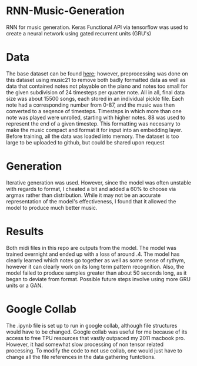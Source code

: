 # RNN-Music-Generation
RNN for music generation. Keras Functional API via tensorflow was used to create a neural network using gated recurrent units (GRU's)
# Data
The base dataset can be found [here](https://www.reddit.com/r/datasets/comments/3akhxy/the_largest_midi_collection_on_the_internet/); however, preprocessing was done on this dataset using music21 to remove both badly formatted data as well as data that contained notes not playable on the piano and notes too small for the given subdivision of 24 timesteps per quarter note. All in all, final data size was about 15500 songs, each stored in an individual pickle file. Each note had a corresponding number from 0-87, and the music was then converted to a seqence of timesteps. Timesteps in which more than one note was played were unrolled, starting with higher notes. 88 was used to represent the end of a given timestep. This formatting was necesarry to make the music compact and format it for input into an embedding layer. Before training, all the data was loaded into memory. The dataset is too large to be uploaded to github, but could be shared upon request
# Generation
Iterative generation was used. However, since the model was often unstable with regards to format, I cheated a bit and added a 60% to choose via argmax rather than distribution. While it may not be an accurate representation of the model's effectiveness, I found that it allowed the model to produce much better music.
# Results
Both midi files in this repo are outputs from the model. The model was trained overnight and ended up with a loss of around .4. The model has clearly learned which notes go together as well as some sense of rythym, however it can clearly work on its long term pattern recognition. Also, the model failed to produce samples greater than about 50 seconds long, as it began to deviate from format. Possible future steps involve using more GRU units or a GAN.
# Google Collab
The .ipynb file is set up to run in google collab, although file structures would have to be changed. Google collab was useful for me because of its access to free TPU resources that vastly outpaced my 2011 macbook pro. However, it had somewhat slow processing of non tensor related processing. To modify the code to not use collab, one would just have to change all the file references in the data gathering funtctions.
